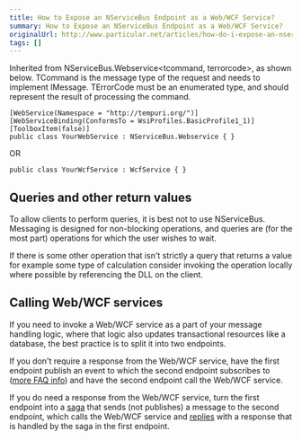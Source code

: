```yaml
---
title: How to Expose an NServiceBus Endpoint as a Web/WCF Service?
summary: How to Expose an NServiceBus Endpoint as a Web/WCF Service?
originalUrl: http://www.particular.net/articles/how-do-i-expose-an-nservicebus-endpoint-as-a-web-wcf-service
tags: []
---
```


Inherited from NServiceBus.Webservice<tcommand, terrorcode>, as shown below. TCommand is the message type of the request and needs to implement IMessage. TErrorCode must be an enumerated type, and should represent the result of processing the command.

    [WebService(Namespace = "http://tempuri.org/")]
    [WebServiceBinding(ConformsTo = WsiProfiles.BasicProfile1_1)]
    [ToolboxItem(false)]
    public class YourWebService : NServiceBus.Webservice { }

OR

    public class YourWcfService : WcfService { }

Queries and other return values
-------------------------------

To allow clients to perform queries, it is best not to use NServiceBus. Messaging is designed for non-blocking operations, and queries are (for the most part) operations for which the user wishes to wait.

If there is some other operation that isn't strictly a query that returns a value for example some type of calculation consider invoking the operation locally where possible by referencing the DLL on the client.

Calling Web/WCF services
------------------------

If you need to invoke a Web/WCF service as a part of your message handling logic, where that logic also updates transactional resources like a database, the best practice is to split it into two endpoints.

If you don't require a response from the Web/WCF service, have the first endpoint publish an event to which the second endpoint subscribes to
([more FAQ info](how-to-pub-sub-with-NServiceBus)) and have the second endpoint call the Web/WCF service.

If you do need a response from the Web/WCF service, turn the first endpoint into a [saga](sagas-in-nservicebus.md) that sends (not publishes) a message to the second endpoint, which calls the Web/WCF service and [replies](how-do-i-reply-to-a-message.md) with a response that is handled by the saga in the first endpoint.

